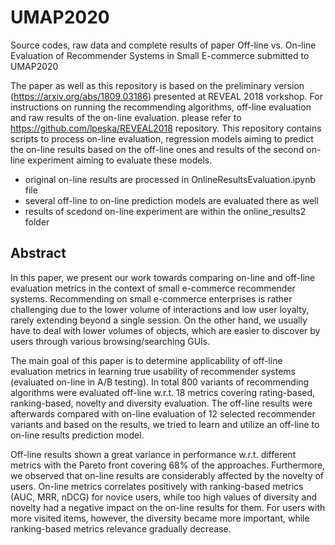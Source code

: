 # UMAP2020
Source codes, raw data and complete results of  paper Off-line vs. On-line Evaluation of Recommender Systems in Small E-commerce submitted to UMAP2020

The paper as well as this repository is based on the preliminary version (https://arxiv.org/abs/1809.03186) presented at REVEAL 2018 vorkshop. For instructions on running the recommending algorithms, off-line evaluation and raw results of the on-line evaluation. please refer to https://github.com/lpeska/REVEAL2018 repository. This repository contains scripts to process on-line evaluation, regression models aiming to predict the on-line results based on the off-line ones and results of the second on-line experiment aiming to evaluate these models.

- original on-line results are processed in OnlineResultsEvaluation.ipynb file
- several off-line to on-line prediction models are evaluated there as well
- results of scedond on-line experiment are within the online_results2 folder

## Abstract
In this paper, we present our work towards comparing on-line and off-line evaluation metrics in the context of small e-commerce recommender systems. Recommending on small e-commerce enterprises is rather challenging due to the lower volume of interactions and low user loyalty, rarely extending beyond a single session. On the other hand, we usually have to deal with lower volumes of objects, which are easier to discover by users through various browsing/searching GUIs.

The main goal of this paper is to determine applicability of off-line evaluation metrics in learning true usability of recommender systems (evaluated on-line in A/B testing). In total 800 variants of recommending algorithms were evaluated off-line w.r.t. 18 metrics covering rating-based, ranking-based, novelty and diversity evaluation. The off-line results were afterwards compared with on-line evaluation of 12 selected recommender variants and based on the results, we tried to learn and utilize an off-line to on-line results prediction model.

Off-line results shown a great variance in performance w.r.t. different metrics with the Pareto front covering 68\% of the approaches. Furthermore, we observed that on-line results are considerably affected by the novelty of users. On-line metrics correlates positively with ranking-based metrics (AUC, MRR, nDCG) for novice users, while too high values of diversity and novelty had a negative impact on the on-line results for them. For users with more visited items, however, the diversity became more important, while ranking-based metrics relevance gradually decrease.
